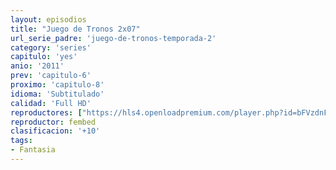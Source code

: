 ```yaml
---
layout: episodios
title: "Juego de Tronos 2x07"
url_serie_padre: 'juego-de-tronos-temporada-2'
category: 'series'
capitulo: 'yes'
anio: '2011'
prev: 'capitulo-6'
proximo: 'capitulo-8'
idioma: 'Subtitulado'
calidad: 'Full HD'
reproductores: ["https://hls4.openloadpremium.com/player.php?id=bFVzdnFtbTRVZFI2TjFYc0dKMkJ6dkVyaUFPbHBTNGJ1RUJ3L2VPZEllQnkvRTdCVEFxN0xjTHZza0U5eXJnejdVR3lXUlZ4ejJSTnBta1hBTURuYmc9PQ&sub=https://sub.cuevana2.io/vtt-sub/sub7/Game.Of.Thrones.S02E07.vtt"]
reproductor: fembed
clasificacion: '+10'
tags:
- Fantasia
---
```












